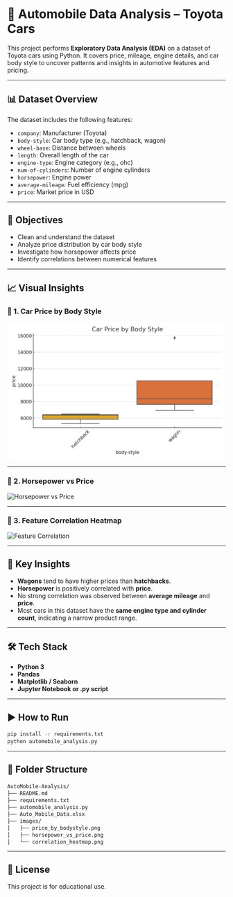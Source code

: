 # 🚗 Automobile Data Analysis – Toyota Cars

This project performs **Exploratory Data Analysis (EDA)** on a dataset of Toyota cars using Python. It covers price, mileage, engine details, and car body style to uncover patterns and insights in automotive features and pricing.

---

## 📊 Dataset Overview

The dataset includes the following features:

- `company`: Manufacturer (Toyota)
- `body-style`: Car body type (e.g., hatchback, wagon)
- `wheel-base`: Distance between wheels
- `length`: Overall length of the car
- `engine-type`: Engine category (e.g., ohc)
- `num-of-cylinders`: Number of engine cylinders
- `horsepower`: Engine power
- `average-mileage`: Fuel efficiency (mpg)
- `price`: Market price in USD

---

## 🧠 Objectives

- Clean and understand the dataset
- Analyze price distribution by car body style
- Investigate how horsepower affects price
- Identify correlations between numerical features

---

## 📈 Visual Insights

### 🔹 1. Car Price by Body Style
![Car Price by Body Style](https://github.com/HarshitaCoder-bot/Automobile-Data-Analysis/blob/02a9f8b797c693cb5d5fccebbb9b4785d2c51faa/price_by_bodystyle.png)

---

### 🔹 2. Horsepower vs Price
![Horsepower vs Price]()

---

### 🔹 3. Feature Correlation Heatmap
![Feature Correlation]()

---

## 📝 Key Insights

- **Wagons** tend to have higher prices than **hatchbacks**.
- **Horsepower** is positively correlated with **price**.
- No strong correlation was observed between **average mileage** and **price**.
- Most cars in this dataset have the **same engine type and cylinder count**, indicating a narrow product range.

---

## 🛠️ Tech Stack

- **Python 3**
- **Pandas**
- **Matplotlib / Seaborn**
- **Jupyter Notebook or .py script**

---

## ▶️ How to Run

```bash
pip install -r requirements.txt
python automobile_analysis.py
```

---

## 📁 Folder Structure

```
AutoMobile-Analysis/
├── README.md
├── requirements.txt
├── automobile_analysis.py
├── Auto_Mobile_Data.xlsx
├── images/
│   ├── price_by_bodystyle.png
│   ├── horsepower_vs_price.png
│   └── correlation_heatmap.png
```

---

## 🧾 License

This project is for educational use.

